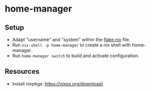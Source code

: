 # home-manager

## Setup

- Adapt "username" and "system" within the [flake.nix](./flake.nix) file.
- Run `nix-shell -p home-manager` to create a nix shell with home-manager.
- Run `home-manager switch` to build and activate configuration.

## Resources

- Install nixpkgs: https://nixos.org/download/
